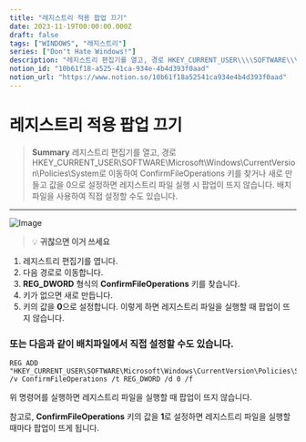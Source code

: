 ```yaml
---
title: "레지스트리 적용 팝업 끄기"
date: 2023-11-19T00:00:00.000Z
draft: false
tags: ["WINDOWS", "레지스트리"]
series: ["Don't Hate Windows!"]
description: "레지스트리 편집기를 열고, 경로 HKEY_CURRENT_USER\\\\SOFTWARE\\\\Microsoft\\\\Windows\\\\CurrentVersion\\\\Policies\\\\System로 이동하여 ConfirmFileOperations 키를 찾거나 새로 만들고 값을 0으로 설정하면 레지스트리 파일 실행 시 팝업이 뜨지 않습니다. 배치파일을 사용하여 직접 설정할 수도 있습니다."
notion_id: "10b61f18-a525-41ca-934e-4b4d393f0aad"
notion_url: "https://www.notion.so/10b61f18a52541ca934e4b4d393f0aad"
---
```


# 레지스트리 적용 팝업 끄기

> **Summary**
> 레지스트리 편집기를 열고, 경로 HKEY_CURRENT_USER\\SOFTWARE\\Microsoft\\Windows\\CurrentVersion\\Policies\\System로 이동하여 ConfirmFileOperations 키를 찾거나 새로 만들고 값을 0으로 설정하면 레지스트리 파일 실행 시 팝업이 뜨지 않습니다. 배치파일을 사용하여 직접 설정할 수도 있습니다.

---

![Image](https://prod-files-secure.s3.us-west-2.amazonaws.com/09ccd4d5-876c-4bba-bbdf-cc77a0a11257/11cd1f3c-70bb-4ab7-9e2c-2f1936e43f10/Untitled.png?X-Amz-Algorithm=AWS4-HMAC-SHA256&X-Amz-Content-Sha256=UNSIGNED-PAYLOAD&X-Amz-Credential=ASIAZI2LB466YKPHJDUW%2F20250724%2Fus-west-2%2Fs3%2Faws4_request&X-Amz-Date=20250724T083707Z&X-Amz-Expires=3600&X-Amz-Security-Token=IQoJb3JpZ2luX2VjEAAaCXVzLXdlc3QtMiJHMEUCIDDd6Bl7o1sJQo50nDk0nTbYef78%2FKunJenD4H6CQ4H9AiEA3Uy4ulEmIiFjVkLKNVqqJovIpEqLieFVQoxiNNrXq98q%2FwMIKRAAGgw2Mzc0MjMxODM4MDUiDKNAtV9aPaPGgVlYSyrcA%2BrOex%2BVXDjJLIvGexGsMCsrdDfDBQEQ6CXPTOLhENSI%2FA%2BaclocrKMWGCumMUGLiEXK7fDnkx84jgDHITjVUFF8qmOoXUzmwFhMLcOqIj501VECNBJvDvpVHD%2BoLsz%2Bp3R7YkMSwxIit3pcnQYf29lSNs5ZwADEnPzrGUfkyZdjD2kjWC7FZelFty1zvhr9V2TuWag6uc%2FJxn7c5V%2BiB6fjOtzFxJw%2BCZry5gdqJXH%2BFGkJUaUzj%2BifhSSoTBibH0iC3BSVhrzPpF6Yr3R6sFG4CVfGq7iNZsJ%2ByMl6oL6stpi0XW%2ByNMZS1xEz7K5zG%2BmNTCNtlE%2Bxi5EuoswFG1sSK7LR1KuW8oEEUvZV99k6x9eqp1YJjqxnww1ciYIUcavMeoqyhs6C2sUSU3d6lMDcg9towFAuvqId1OBfLEwMyDR6HgC7KnerscoIMzpWcZ%2FgZCDPY6wwkaEDqsMYMYdKOgW%2BjP9rMz7rHUF0d5KwNYXOAy5Pfb5J1DHPhPnXw1uTNIYwmRjFFxabazoyRPcOa4W5K3IuMewHZlG%2F8gZal13Pa87LAZbinBbJVXpTlOyR8j0Yr%2BaPKH5Q1Cy6BrsA6SEBwFWHVOWmX6X1PoLqhtDDOj4xR%2BxOUuIlMN7Oh8QGOqUBk%2BxC3H4%2Fc3QmM75%2FVZ7MdfGHN1oMhAfVDyGomuKtrLR8t0I9WyJn73C5zokJVA8DrDYrwf6ypFOk9Km4SUpaprlC9u7E8v3e3aZU4arE1NSD6%2BX5dUyQ%2FZ5gOaj5yuw0O5PnPteW1MjDjEotIeS5Mhnc47cIBhc%2F62khSmOuysGq79oWL6vJeGmE8i75DmSLjhwKGXjLMLyEvaHmlA6mTh6OeNvM&X-Amz-Signature=c7595493a64519ed5007984c6d525f697c60e5625ccb2956e3e0ddd40fadb170&X-Amz-SignedHeaders=host&x-amz-checksum-mode=ENABLED&x-id=GetObject)

> 💡 **귀찮으면 이거 쓰세요**

1. 레지스트리 편집기를 엽니다.
1. 다음 경로로 이동합니다.
1. **REG_DWORD** 형식의 **ConfirmFileOperations** 키를 찾습니다.
1. 키가 없으면 새로 만듭니다.
1. 키의 값을 **0**으로 설정합니다.
이렇게 하면 레지스트리 파일을 실행할 때 팝업이 뜨지 않습니다.



### 또는 다음과 같이 배치파일에서 직접 설정할 수도 있습니다.

```plain text
REG ADD "HKEY_CURRENT_USER\SOFTWARE\Microsoft\Windows\CurrentVersion\Policies\System" /v ConfirmFileOperations /t REG_DWORD /d 0 /f

```

위 명령어를 실행하면 레지스트리 파일을 실행할 때 팝업이 뜨지 않습니다.

참고로, **ConfirmFileOperations** 키의 값을 **1**로 설정하면 레지스트리 파일을 실행할 때마다 팝업이 뜨게 됩니다.


